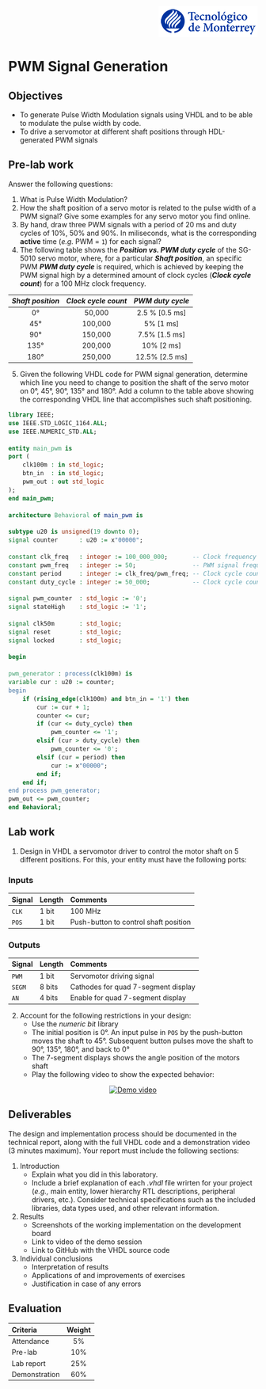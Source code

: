 <div align="right">
   <img src="img/teclogo.png">
</div>

# PWM Signal Generation

## Objectives

* To generate Pulse Width Modulation signals using VHDL and to be able to modulate the pulse width by code.
* To drive a servomotor at different shaft positions through HDL-generated PWM signals 

## Pre-lab work
Answer the following questions:
1. What is Pulse Width Modulation?
2. How the shaft position of a servo motor is related to the pulse width of a PWM signal? Give some examples for any servo motor you find online. 
2. By hand, draw three PWM signals with a period of 20 ms and duty cycles of 10%, 50% and 90%. In miliseconds, what is the corresponding **active** time (_e.g._ PWM = `1`) for each signal? 
3. The following table shows the __*Position vs. PWM duty cycle*__ of the SG-5010 servo motor, where, for a particular __*Shaft position*__, an specific PWM __*PWM duty cycle*__ is required, which is achieved by keeping the PWM signal high by a determined amount of clock cycles (__*Clock cycle count*__) for a 100 MHz clock frequency. 

<div align="center">

_Shaft position_ | _Clock cycle count_ | _PWM duty cycle_ 
:---: | :---: | :---:
0&deg; | 50,000 | 2.5 % [0.5 ms]
45&deg; | 100,000 | 5% [1 ms]
90&deg; | 150,000 | 7.5% [1.5 ms]
135&deg; | 200,000 | 10% [2 ms]
180&deg; | 250,000 | 12.5% [2.5 ms]
</div>

5. Given the following VHDL code for PWM signal generation, determine which line you need to change to position the shaft of the servo motor on 0&deg;, 45&deg;, 90&deg;, 135&deg; and 180&deg;. Add a column to the table above showing the corresponding VHDL line that accomplishes such shaft positioning. 

```vhdl
library IEEE;
use IEEE.STD_LOGIC_1164.ALL;
use IEEE.NUMERIC_STD.ALL;

entity main_pwm is  
port (
    clk100m : in std_logic;
    btn_in  : in std_logic;
    pwm_out : out std_logic
);
end main_pwm;

architecture Behavioral of main_pwm is

subtype u20 is unsigned(19 downto 0);
signal counter      : u20 := x"00000";

constant clk_freq   : integer := 100_000_000;       -- Clock frequency in Hz (10 ns)
constant pwm_freq   : integer := 50;                -- PWM signal frequency in Hz (20 ms)
constant period     : integer := clk_freq/pwm_freq; -- Clock cycle count per PWM period
constant duty_cycle : integer := 50_000;            -- Clock cycle count per PWM duty cycle

signal pwm_counter  : std_logic := '0';
signal stateHigh    : std_logic := '1';

signal clk50m       : std_logic;
signal reset        : std_logic;
signal locked       : std_logic;

begin

pwm_generator : process(clk100m) is
variable cur : u20 := counter;
begin
    if (rising_edge(clk100m) and btn_in = '1') then
        cur := cur + 1;  
        counter <= cur;
        if (cur <= duty_cycle) then
            pwm_counter <= '1'; 
        elsif (cur > duty_cycle) then
            pwm_counter <= '0';
        elsif (cur = period) then
            cur := x"00000";
        end if;  
    end if;
end process pwm_generator;
pwm_out <= pwm_counter;
end Behavioral;
```
## Lab work

1. Design in VHDL a servomotor driver to control the motor shaft on 5 different positions. For this, your entity must have the following ports:

### Inputs

<div align="center">

Signal | Length | Comments
:--- | :--- | :----
`CLK` | 1 bit | 100 MHz
`POS` | 1 bit | Push-button to control shaft position
</div>

### Outputs

<div align="center">

Signal | Length | Comments
:--- | :--- | :---
`PWM` | 1 bit | Servomotor driving signal
`SEGM` | 8 bits | Cathodes for quad 7-segment display
`AN` | 4 bits | Enable for quad 7-segment display
</div>

2. Account for the following restrictions in your design:
   * Use the _numeric bit_ library
   * The initial position is 0&deg;. An input pulse in `POS` by the push-button moves the shaft to 45&deg;. Subsequent button pulses move the shaft to 90&deg;, 135&deg;, 180&deg;, and back to 0&deg; 
   * The 7-segment displays shows the angle position of the motors shaft
   * Play the following video to show the expected behavior:

<div align="center">

[![Demo video](https://img.youtube.com/vi/WJTofpTIy2Y/0.jpg)](https://www.youtube.com/watch?v=WJTofpTIy2Y)
</div>

## Deliverables
The design and implementation process should be documented in the technical report, along with the full VHDL code and a demonstration video (3 minutes maximum). Your report must include the following sections:

1. Introduction
   * Explain what you did in this laboratory.
   * Include a brief explanation of each _.vhdl_ file wrirten for your project (_e.g.,_ main entity, lower hierarchy RTL descriptions, peripheral drivers, etc.). Consider technical specifications such as the included libraries, data types used, and other relevant information.
2. Results
   * Screenshots of the working implementation on the development board
   * Link to video of the demo session
   * Link to GitHub with the VHDL source code
3. Individual conclusions
   * Interpretation of results
   * Applications of and improvements of exercises
   * Justification in case of any errors

## Evaluation
<div align="center">

Criteria | Weight 
:--- | :---:
Attendance | 5%
Pre-lab | 10%
Lab report | 25%
Demonstration | 60%
</div>